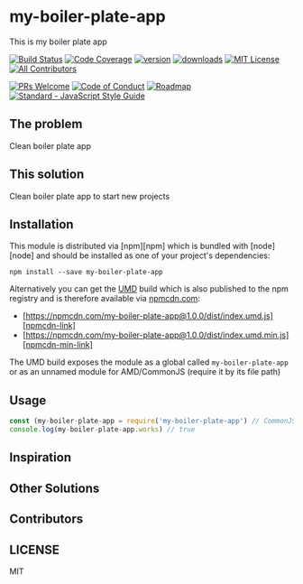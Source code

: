 # my-boiler-plate-app

This is my boiler plate app

[![Build Status][build-badge]][build]
[![Code Coverage][coverage-badge]][coverage]
[![version][version-badge]][package]
[![downloads][downloads-badge]][npm-stat]
[![MIT License][license-badge]][LICENSE]
[![All Contributors](https://img.shields.io/badge/all_contributors-1-orange.svg?style=flat-square)](#contributors)

[![PRs Welcome][prs-badge]][prs]
[![Code of Conduct][coc-badge]][coc]
[![Roadmap][roadmap-badge]][roadmap]
[![Standard - JavaScript Style Guide](https://img.shields.io/badge/code%20style-standard-brightgreen.svg)](http://standardjs.com/)
## The problem

Clean boiler plate app

## This solution

Clean boiler plate app to start new projects


## Installation

This module is distributed via [npm][npm] which is bundled with [node][node] and should
be installed as one of your project's dependencies:

```
npm install --save my-boiler-plate-app
```

Alternatively you can get the [UMD][umd] build which is also published to the npm
registry and is therefore available via [npmcdn.com][npmcdn]:

- [https://npmcdn.com/my-boiler-plate-app@1.0.0/dist/index.umd.js][npmcdn-link]
- [https://npmcdn.com/my-boiler-plate-app@1.0.0/dist/index.umd.min.js][npmcdn-min-link]

The UMD build exposes the module as a global called `my-boiler-plate-app` or as an unnamed
module for AMD/CommonJS (require it by its file path)

## Usage

```javascript
const (my-boiler-plate-app = require('my-boiler-plate-app') // CommonJS
console.log(my-boiler-plate-app.works) // true
```

## Inspiration


## Other Solutions


## Contributors

## LICENSE

MIT

[build-badge]: https://img.shields.io/travis/saidur2k/my-boiler-plate-app.svg?style=flat-square
[build]: https://travis-ci.org/saidur2k/my-boiler-plate-app
[coverage-badge]: https://img.shields.io/codecov/c/github/saidur2k/my-boiler-plate-app.svg?style=flat-square
[coverage]: https://codecov.io/github/saidur2k/my-boiler-plate-app
[version-badge]: https://img.shields.io/npm/v/my-boiler-plate-app.svg?style=flat-square
[package]: https://www.npmjs.com/package/my-boiler-plate-app
[downloads-badge]: https://img.shields.io/npm/dm/my-boiler-plate-app.svg?style=flat-square
[npm-stat]: http://npm-stat.com/charts.html?package=my-boiler-plate-app&from=2016-04-01
[license-badge]: https://img.shields.io/npm/l/my-boiler-plate-app.svg?style=flat-square
[license]: https://github.com/saidur2k/my-boiler-plate-app/blob/master/LICENSE
[prs-badge]: https://img.shields.io/badge/PRs-welcome-brightgreen.svg?style=flat-square
[prs]: http://makeapullrequest.com
[coc-badge]: https://img.shields.io/badge/code%20of-conduct-ff69b4.svg?style=flat-square
[coc]: https://github.com/saidur2k/my-boiler-plate-app/blob/master/CODE_OF_CONDUCT.md
[roadmap-badge]: https://img.shields.io/badge/%F0%9F%93%94-roadmap-CD9523.svg?style=flat-square
[roadmap]: https://github.com/saidur2k/my-boiler-plate-app/blob/master/other/ROADMAP.md
[umd]: https://github.com/umdjs/umd
[npmcdn]: https://npmcdn.com
[npmcdn-link]: https://npmcdn.com/my-boiler-plate-app@1.0.0/dist/index.umd.js
[npmcdn-min-link]: https://npmcdn.com/my-boiler-plate-app@1.0.0/dist/index.umd.min.js
